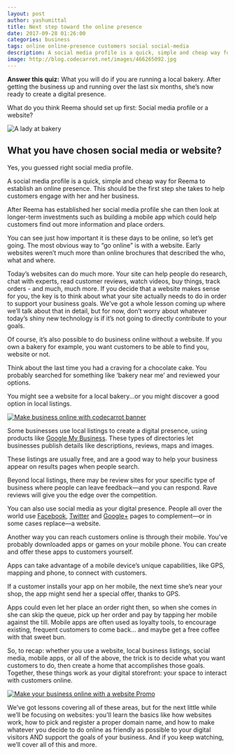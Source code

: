 ```yaml
---
layout: post
author: yashumittal
title: Next step toward the online presence
date: 2017-09-28 01:26:00
categories: business
tags: online online-presence customers social social-media
description: A social media profile is a quick, simple and cheap way for you to establish an online presence. This should be the first step she takes to help customers engage
image: http://blog.codecarrot.net/images/466265092.jpg
---
```


**Answer this quiz:** What you will do if you are running a local bakery. After getting the business up and running over the last six months, she’s now ready to create a digital presence.

What do you think Reema should set up first: Social media profile or a website?

![A lady at bakery](http://blog.codecarrot.net/images/RJhOdTfwvmW784ROzCbn.png)

## What you have chosen social media or website?

Yes, you guessed right social media profile.

A social media profile is a quick, simple and cheap way for Reema to establish an online presence. This should be the first step she takes to help customers engage with her and her business.

After Reema has established her social media profile she can then look at longer-term investments such as building a mobile app which could help customers find out more information and place orders.

You can see just how important it is these days to be online, so let’s get going. The most obvious way to “go online” is with a website. Early websites weren’t much more than online brochures that described the who, what and where.

Today’s websites can do much more. Your site can help people do research, chat with experts, read customer reviews, watch videos, buy things, track orders - and much, much more. If you decide that a website makes sense for you, the key is to think about what your site actually needs to do in order to support your business goals. We’ve got a whole lesson coming up where we’ll talk about that in detail, but for now, don’t worry about whatever today’s shiny new technology is if it’s not going to directly contribute to your goals.

Of course, it’s also possible to do business online without a website. If you own a bakery for example, you want customers to be able to find you, website or not.

Think about the last time you had a craving for a chocolate cake. You probably searched for something like ‘bakery near me’ and reviewed your options.

You might see a website for a local bakery...or you might discover a good option in local listings.

[![Make business online with codecarrot banner](59337e706e67.png)](http://codecarrot.net/)

Some businesses use local listings to create a digital presence, using products like [Google My Business](https://www.google.com/business/). These types of directories let businesses publish details like descriptions, reviews, maps and images.

These listings are usually free, and are a good way to help your business appear on results pages when people search.

Beyond local listings, there may be review sites for your specific type of business where people can leave feedback—and you can respond. Rave reviews will give you the edge over the competition.

You can also use social media as your digital presence. People all over the world use [Facebook](http://facebook.com/codecarrotinc), [Twitter](http://twitter.com/codecarrotnet) and [Google+](https://plus.google.com/u/1/b/104910911502233710941/104910911502233710941) pages to complement—or in some cases replace—a website.

Another way you can reach customers online is through their mobile. You’ve probably downloaded apps or games on your mobile phone. You can create and offer these apps to customers yourself.

Apps can take advantage of a mobile device’s unique capabilities, like GPS, mapping and phone, to connect with customers.

If a customer installs your app on her mobile, the next time she’s near your shop, the app might send her a special offer, thanks to GPS.

Apps could even let her place an order right then, so when she comes in she can skip the queue, pick up her order and pay by tapping her mobile against the till. Mobile apps are often used as loyalty tools, to encourage existing, frequent customers to come back… and maybe get a free coffee with that sweet bun.

So, to recap: whether you use a website, local business listings, social media, mobile apps, or all of the above, the trick is to decide what you want customers to do, then create a home that accomplishes those goals. Together, these things work as your digital storefront: your space to interact with customers online.

[![Make your business online with a website Promo](http://blog.codecarrot.net/images/lady-siting-and-working-on-laptop-make-business-online-with-a-website-promo.png)](http://codecarrot.net/)

We’ve got lessons covering all of these areas, but for the next little while we’ll be focusing on websites: you'll learn the basics like how websites work, how to pick and register a proper domain name, and how to make whatever you decide to do online as friendly as possible to your digital visitors AND support the goals of your business. And if you keep watching, we’ll cover all of this and more.
